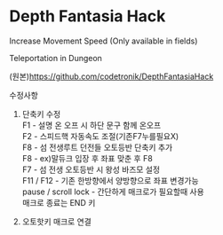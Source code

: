 # Depth Fantasia Hack

Increase Movement Speed (Only available in fields)

Teleportation in Dungeon

(원본)https://github.com/codetronik/DepthFantasiaHack

수정사항
1. 단축키 수정<br>
F1 - 설명 온 오프 시 하단 문구 함께 온오프<br>
F2 - 스피드핵 자동속도 조절(기존F7누를필요X)<br>
F8 - 섬 전생루트 던전들 오토등반 단축키 추가<br>
F8 - ex)말듀크 입장 후 좌표 맞춘 후 F8<br>
F7 - 섬 전생 오토등반 시 왕성 바즈모 설정<br>
F11 / F12 - 기존 한방향에서 양방향으로 좌표 변경가능<br>
pause / scroll lock - 간단하게 매크로가 필요할때 사용<br>
매크로 종료는 END 키

2. 오토핫키 매크로 연결

